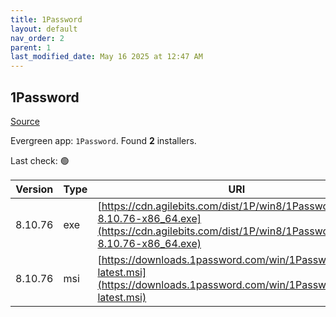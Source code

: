 ```yaml
---
title: 1Password
layout: default
nav_order: 2
parent: 1
last_modified_date: May 16 2025 at 12:47 AM
---
```


## 1Password

[Source](https://1password.com/)

Evergreen app: `1Password`. Found **2** installers.

Last check: 🟢

| Version | Type | URI                                                                                                                                                  |
| ------- | ---- | ---------------------------------------------------------------------------------------------------------------------------------------------------- |
| 8.10.76 | exe  | [https://cdn.agilebits.com/dist/1P/win8/1PasswordSetup-8.10.76-x86_64.exe](https://cdn.agilebits.com/dist/1P/win8/1PasswordSetup-8.10.76-x86_64.exe) |
| 8.10.76 | msi  | [https://downloads.1password.com/win/1PasswordSetup-latest.msi](https://downloads.1password.com/win/1PasswordSetup-latest.msi)                       |
